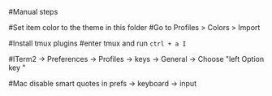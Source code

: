 #Manual steps

#Set item color to the theme in this folder
#Go to Profiles > Colors > Import

#Install tmux plugins
#enter tmux and run `ctrl + a I`

#ITerm2 -> Preferences -> Profiles -> keys -> General -> Choose "left Option key " 

#Mac disable smart quotes in prefs -> keyboard -> input
